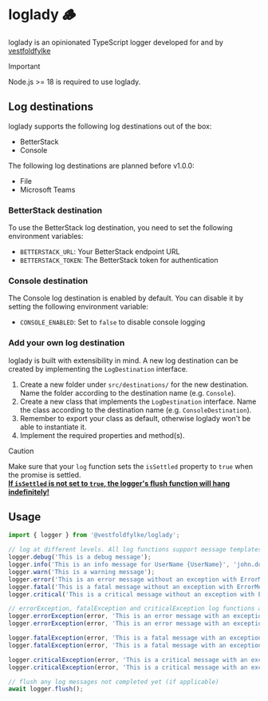 # loglady 🪵

loglady is an opinionated TypeScript logger developed for and by [vestfoldfylke](https://github.com/vestfoldfylke)

> [!IMPORTANT]
> Node.js >= 18 is required to use loglady.

## Log destinations

loglady supports the following log destinations out of the box:

- BetterStack
- Console

The following log destinations are planned before v1.0.0:

- File
- Microsoft Teams

### BetterStack destination

To use the BetterStack log destination, you need to set the following environment variables:
- `BETTERSTACK_URL`: Your BetterStack endpoint URL
- `BETTERSTACK_TOKEN`: The BetterStack token for authentication

### Console destination

The Console log destination is enabled by default. You can disable it by setting the following environment variable:
- `CONSOLE_ENABLED`: Set to `false` to disable console logging

### Add your own log destination

loglady is built with extensibility in mind. A new log destination can be created by implementing the `LogDestination` interface.

1. Create a new folder under `src/destinations/` for the new destination. Name the folder according to the destination name (e.g. `Console`).
2. Create a new class that implements the `LogDestination` interface. Name the class according to the destination name (e.g. `ConsoleDestination`).
3. Remember to export your class as default, otherwise loglady won't be able to instantiate it.
4. Implement the required properties and method(s).

> [!CAUTION]
> Make sure that your `log` function sets the `isSettled` property to `true` when the promise is settled.<br />
> <b><u>If `isSettled` is not set to `true`, the logger's flush function will hang indefinitely!</u></b>

## Usage

```typescript
import { logger } from '@vestfoldfylke/loglady';

// log at different levels. All log functions support message templates and parameters
logger.debug('This is a debug message');
logger.info('This is an info message for UserName {UserName}', 'john.doe');
logger.warn('This is a warning message');
logger.error('This is an error message without an exception with ErrorMessage: {ErrorMessage}', error.message);
logger.fatal('This is a fatal message without an exception with ErrorMessage: {ErrorMessage}', error.message);
logger.critical('This is a critical message without an exception with ErrorMessage: {ErrorMessage}', error.message);

// errorException, fatalException and criticalException log functions also support logging an exception
logger.errorException(error, 'This is an error message with an exception but without additional parameters');
logger.errorException(error, 'This is an error message with an exception with additional parameters: ErrorMessage: {ErrorMessage}', error.message);

logger.fatalException(error, 'This is a fatal message with an exception but without additional parameters');
logger.fatalException(error, 'This is a fatal message with an exception with additional parameters: ErrorMessage: {ErrorMessage}', error.message);

logger.criticalException(error, 'This is a critical message with an exception but without additional parameters');
logger.criticalException(error, 'This is a critical message with an exception with additional parameters: ErrorMessage: {ErrorMessage}', error.message);

// flush any log messages not completed yet (if applicable)
await logger.flush();
```